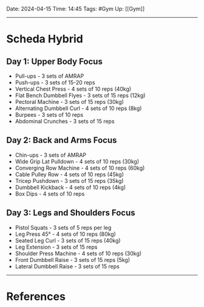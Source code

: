 Date: 2024-04-15
Time: 14:45
Tags: #Gym 
Up: [[Gym]]

---
# Scheda Hybrid

## Day 1: Upper Body Focus

-  Pull-ups - 3 sets of AMRAP
-  Push-ups - 3 sets of 15-20 reps
-  Vertical Chest Press - 4 sets of 10 reps (40kg)
-  Flat Bench Dumbbell Flyes - 3 sets of 15 reps (12kg)
-  Pectoral Machine - 3 sets of 15 reps (30kg)
-  Alternating Dumbbell Curl - 4 sets of 10 reps (8kg)
-  Burpees - 3 sets of 10 reps
-  Abdominal Crunches - 3 sets of 15 reps

## Day 2: Back and Arms Focus

-  Chin-ups - 3 sets of AMRAP
-  Wide Grip Lat Pulldown - 4 sets of 10 reps (30kg)
-  Converging Row Machine - 4 sets of 10 reps (60kg)
-  Cable Pulley Row - 4 sets of 10 reps (45kg)
-  Tricep Pushdown - 3 sets of 15 reps (35kg)
-  Dumbbell Kickback - 4 sets of 10 reps (4kg)
-  Box Dips - 4 sets of 10 reps

## Day 3: Legs and Shoulders Focus

-  Pistol Squats - 3 sets of 5 reps per leg
-  Leg Press 45° - 4 sets of 10 reps (80kg)
-  Seated Leg Curl - 3 sets of 15 reps (40kg)
-  Leg Extension - 3 sets of 15 reps
-  Shoulder Press Machine - 4 sets of 10 reps (30kg)
-  Front Dumbbell Raise - 3 sets of 15 reps (5kg)
-  Lateral Dumbbell Raise - 3 sets of 15 reps


---
# References

